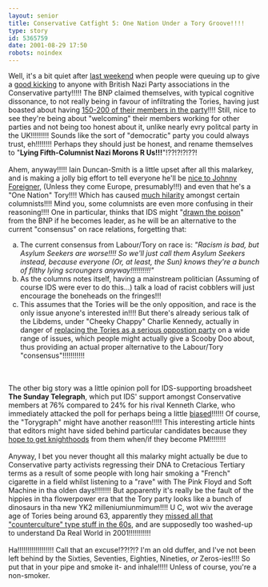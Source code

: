 ```yaml
---
layout: senior
title: Conservative Catfight 5: One Nation Under a Tory Groove!!!!
type: story
id: 5365759
date: 2001-08-29 17:50
robots: noindex
---
```

Well, it's a bit quiet after <a href="http://seniorcitizen.blogspot.com/archives/2001_08_19_seniorcitizen_archive.html#5275518">last weekend</a> when people were queuing up to give a <a href="http://news.independent.co.uk/uk/politics/story.jsp?dir=62&amp;story=91137&amp;host=3&amp;printable=1">good kicking</a> to anyone with British Nazi Party associations in the Conservative party!!!!! The BNP claimed themselves, with typical cognitive dissonance, to not really being in favour of infiltrating the Tories, having just boasted about having <a href="http://news.independent.co.uk/uk/politics/story.jsp?story=90710">150-200 of their members in the party</a>!!!! Still, nice to see they're being about "welcoming" their members working for other parties and not being too honest about it, unlike nearly evry politcal party in the UK!!!!!!!!! Sounds like the sort of "democratic" party you could always trust, eh!!!!!!!! Perhaps they should just be honest, and rename themselves to "<b>Lying Fifth-Columnist Nazi Morons R Us!!!</b>"!??!?!?!??!<br/> <br/>Ahem, anyway!!!!! Iain Duncan-Smith is a little upset after all this malarkey, and is making a jolly big effort to tell everyone he'll be <a href="http://politics.guardian.co.uk/Print/0,3858,4246342,00.html">nice to Johnny Foreigner</a>, (Unless they come Europe, presumably!!!) and even that he's a "One Nation" Tory!!!! Which has caused <a href="http://www.thescotsman.co.uk/text_only.cfm?id=103235">much hilarity</a> amongst certain columnists!!!! Mind you, some columnists are even more confusing in their reasoning!!!! One in particular, thinks that IDS might "<a href="http://www.guardian.co.uk/Columnists/Column/0,5673,543663,00.html">drawn the poison</a>" from the BNP if he becomes leader, as he will be an alternative to the current "consensus" on race relations, forgetting that: <br/><ol type="a"><li>The current consensus from Labour/Tory on race is: <i>"Racism is bad, but Asylum Seekers are worse!!!! So we'll just call them Asylum Seekers instead, because everyone (Or, at least, the Sun) knows they're a bunch of filthy lying scroungers anyway!!!!!!!!!!"</i> <br/><li>As the columns notes itself, having a mainstream politician (Assuming of course IDS were ever to do this...) talk a load of racist cobblers will just encourage the boneheads on the fringes!!!<br/><li>This assumes that the Tories will be the only opposition, and race is the only issue anyone's interested in!!!! But there's already serious talk of the Libdems, under "Cheeky Chappy" Charlie Kennedy, actually in danger of <a href="http://politics.guardian.co.uk/Print/0,3858,4245937,00.html">replacing the Tories as a serious oppostion party</a> on a wide range of issues, which people might actually give a Scooby Doo about, thus providing an actual proper alternative to the Labour/Tory "consensus"!!!!!!!!!!!<br/></li></li></li></ol> <br/> <br/>The other big story was a little opinion poll for IDS-supporting broadsheet <b>The Sunday Telegraph</b>, which put IDS' support amongst Conservative members at 76% compared to 24% for his rival Kenneth Clarke, who immediately attacked the poll for perhaps being a little <a href="http://politics.guardian.co.uk/Print/0,3858,4246816,00.html">biased</a>!!!!!! Of course, the "Torygraph" might have another reason!!!!! This interesting article hints that editors might have sided behind particular candidates because they <a href="http://politics.guardian.co.uk/Print/0,3858,4245712,00.html">hope to get knighthoods</a> from them when/if they become PM!!!!!!!!<br/> <br/>Anyway, I bet you never thought all this malarky might actually be due to Conservative party activists regressing their DNA to Cretacious Tertiary terms as a result of some people with long hair smoking a "French" cigarette in a field whilst listening to a "rave" with The Pink Floyd and Soft Machine in tha olden days!!!!!!!! But apparently it's really be the fault of the hippies in tha flowerpower era that the Tory party looks like a bunch of dinosaurs in tha new YK2 milleniumiunmimum!!!! U C, wot wiv the average age of Tories being around 63, apparently they <a href="http://argument.independent.co.uk/regular_columnists/andreas_whittam_smith/story.jsp?dir=147&amp;story=90749&amp;host=6&amp;printable=1">missed all that "counterculture" type stuff in the 60s</a>, and are supposedly too washed-up to understand Da Real World in 2001!!!!!!!!!!!<br/> <br/>Ha!!!!!!!!!!!!!!!!!! Call that an excuse!??!?!? I'm an old duffer, and I've not been left behind by the Sixties, Seventies, Eighties, Nineties, <i>or</i> Zeros-ies!!!! So put that in your pipe and smoke it- and inhale!!!!! Unless of course, you're a non-smoker.
